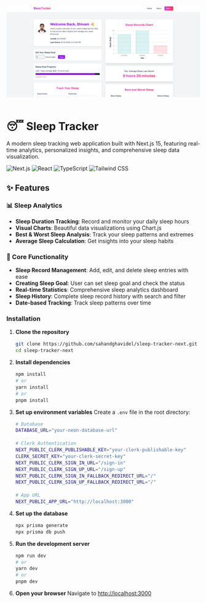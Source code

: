<div align="center">
  <img src="public/image.png" alt="Sleep Tracker Demo" />
</div>
<br/>

 # 😴 Sleep Tracker

A modern sleep tracking web application built with Next.js 15, featuring real-time analytics, personalized insights, and comprehensive sleep data visualization.

![Next.js](https://img.shields.io/badge/Next.js-15.1.8-black?style=for-the-badge&logo=next.js)
![React](https://img.shields.io/badge/React-19.0.0-blue?style=for-the-badge&logo=react)
![TypeScript](https://img.shields.io/badge/TypeScript-5.0-blue?style=for-the-badge&logo=typescript)
![Tailwind CSS](https://img.shields.io/badge/Tailwind_CSS-3.4.1-38B2AC?style=for-the-badge&logo=tailwind-css)

## ✨ Features

### 📊 Sleep Analytics

- **Sleep Duration Tracking**: Record and monitor your daily sleep hours
- **Visual Charts**: Beautiful data visualizations using Chart.js
- **Best & Worst Sleep Analysis**: Track your sleep patterns and extremes
- **Average Sleep Calculation**: Get insights into your sleep habits

### 💼 Core Functionality

- **Sleep Record Management**: Add, edit, and delete sleep entries with ease
- **Creating Sleep Goal**: User can set sleep goal and check the status
- **Real-time Statistics**: Comprehensive sleep analytics dashboard
- **Sleep History**: Complete sleep record history with search and filter
- **Date-based Tracking**: Track sleep patterns over time

### Installation

1. **Clone the repository**

   ```bash
   git clone https://github.com/sahandghavidel/sleep-tracker-next.git
   cd sleep-tracker-next
   ```

2. **Install dependencies**

   ```bash
   npm install
   # or
   yarn install
   # or
   pnpm install
   ```

3. **Set up environment variables**
   Create a `.env` file in the root directory:

   ```bash
   # Database
   DATABASE_URL="your-neon-database-url"

   # Clerk Authentication
   NEXT_PUBLIC_CLERK_PUBLISHABLE_KEY="your-clerk-publishable-key"
   CLERK_SECRET_KEY="your-clerk-secret-key"
   NEXT_PUBLIC_CLERK_SIGN_IN_URL="/sign-in"
   NEXT_PUBLIC_CLERK_SIGN_UP_URL="/sign-up"
   NEXT_PUBLIC_CLERK_SIGN_IN_FALLBACK_REDIRECT_URL="/"
   NEXT_PUBLIC_CLERK_SIGN_UP_FALLBACK_REDIRECT_URL="/"

   # App URL
   NEXT_PUBLIC_APP_URL="http://localhost:3000"
   ```

4. **Set up the database**

   ```bash
   npx prisma generate
   npx prisma db push
   ```

5. **Run the development server**

   ```bash
   npm run dev
   # or
   yarn dev
   # or
   pnpm dev
   ```

6. **Open your browser**
   Navigate to [http://localhost:3000](http://localhost:3000)